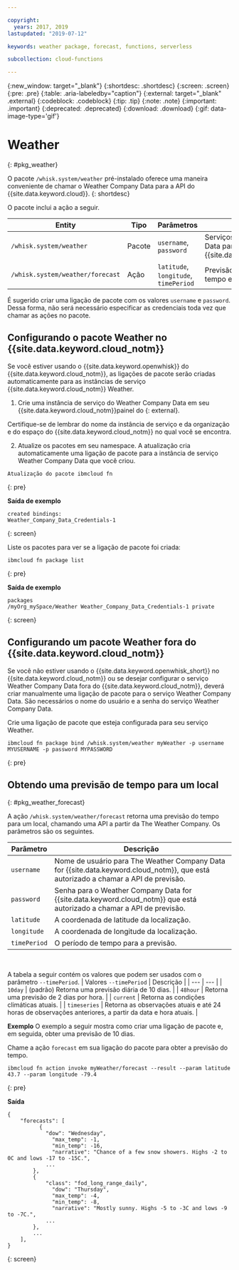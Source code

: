 ```yaml
---

copyright:
  years: 2017, 2019
lastupdated: "2019-07-12"

keywords: weather package, forecast, functions, serverless

subcollection: cloud-functions

---
```


{:new_window: target="_blank"}
{:shortdesc: .shortdesc}
{:screen: .screen}
{:pre: .pre}
{:table: .aria-labeledby="caption"}
{:external: target="_blank" .external}
{:codeblock: .codeblock}
{:tip: .tip}
{:note: .note}
{:important: .important}
{:deprecated: .deprecated}
{:download: .download}
{:gif: data-image-type='gif'}


# Weather
{: #pkg_weather}

O pacote `/whisk.system/weather` pré-instalado oferece uma maneira conveniente de chamar o Weather Company Data para a API do {{site.data.keyword.cloud}}.
{: shortdesc}

O pacote inclui a ação a seguir.

| Entity | Tipo | Parâmetros | Descrição |
| --- | --- | --- | --- |
| `/whisk.system/weather` | Pacote | `username`, `password` | Serviços do Weather Company Data para a API do {{site.data.keyword.cloud_notm}}. |
| `/whisk.system/weather/forecast` | Ação | `latitude`, `longitude`, `timePeriod` | Previsão para o período de tempo especificado. |

É sugerido criar uma ligação de pacote com os valores `username`
e `password`. Dessa forma, não será necessário especificar as
credenciais toda vez que chamar as ações no pacote.

## Configurando o pacote Weather no {{site.data.keyword.cloud_notm}}

Se você estiver usando o {{site.data.keyword.openwhisk}} do {{site.data.keyword.cloud_notm}}, as ligações de pacote serão criadas automaticamente para as instâncias de serviço {{site.data.keyword.cloud_notm}} Weather.

1. Crie uma instância de serviço do Weather Company Data em seu {{site.data.keyword.cloud_notm}}painel do [](https://cloud.ibm.com){: external}.

  Certifique-se de lembrar do nome da instância de serviço e da organização e do espaço do {{site.data.keyword.cloud_notm}} no qual você se encontra.

2. Atualize os pacotes em seu namespace. A atualização cria automaticamente uma ligação de pacote para a instância de serviço Weather Company Data que você criou.
  ```
  Atualização do pacote ibmcloud fn
  ```
  {: pre}

  **Saída de exemplo**
  ```
  created bindings:
  Weather_Company_Data_Credentials-1
  ```
  {: screen}

  Liste os pacotes para ver se a ligação de pacote foi criada:
  ```
  ibmcloud fn package list
  ```
  {: pre}

  **Saída de exemplo**
  ```
  packages
  /myOrg_mySpace/Weather Weather_Company_Data_Credentials-1 private
  ```
  {: screen}

## Configurando um pacote Weather fora do {{site.data.keyword.cloud_notm}}

Se você não estiver usando o {{site.data.keyword.openwhisk_short}} no {{site.data.keyword.cloud_notm}} ou se desejar configurar o serviço Weather Company Data fora do {{site.data.keyword.cloud_notm}}, deverá criar manualmente uma ligação de pacote para o serviço Weather Company Data. São necessários o nome do usuário e a senha do serviço Weather Company Data.

Crie uma ligação de pacote que esteja configurada para seu serviço Weather.
```
ibmcloud fn package bind /whisk.system/weather myWeather -p username MYUSERNAME -p password MYPASSWORD
```
{: pre}

## Obtendo uma previsão de tempo para um local
{: #pkg_weather_forecast}

A ação `/whisk.system/weather/forecast` retorna uma previsão do tempo para um local, chamando uma API a partir da The Weather Company. Os parâmetros são os seguintes.

| Parâmetro | Descrição |
| --- | --- |
| `username` | Nome de usuário para The Weather Company Data for {{site.data.keyword.cloud_notm}}, que está autorizado a chamar a API de previsão. |
| `password` | Senha para o Weather Company Data for {{site.data.keyword.cloud_notm}} que está autorizado a chamar a API de previsão. |
| `latitude` | A coordenada de latitude da localização. |
| `longitude` | A coordenada de longitude da localização. |
| `timePeriod` | O período de tempo para a previsão. |
</br>

A tabela a seguir contém os valores que podem ser usados com o parâmetro `--timePeriod`.
| Valores `--timePeriod` | Descrição |
| --- | --- |
| `10day` | (padrão) Retorna uma previsão diária de 10 dias. |
| `48hour` | Retorna uma previsão de 2 dias por hora. |
| `current` | Retorna as condições climáticas atuais. |
| `timeseries` | Retorna as observações atuais e até 24 horas de observações anteriores, a partir da data e hora atuais. |


**Exemplo** O exemplo a seguir mostra como criar uma ligação de pacote e, em seguida, obter uma previsão de 10 dias.

Chame a ação `forecast` em sua ligação do pacote para obter a previsão do tempo.
```
ibmcloud fn action invoke myWeather/forecast --result --param latitude 43.7 --param longitude -79.4
```
{: pre}

**Saída**
```
{
    "forecasts": [
          {
            "dow": "Wednesday",
              "max_temp": -1,
              "min_temp": -16,
              "narrative": "Chance of a few snow showers. Highs -2 to 0C and lows -17 to -15C.",
            ...
        },
        {
            "class": "fod_long_range_daily",
              "dow": "Thursday",
              "max_temp": -4,
              "min_temp": -8,
              "narrative": "Mostly sunny. Highs -5 to -3C and lows -9 to -7C.",
            ...
        },
        ...
    ],
}
```
{: screen}


